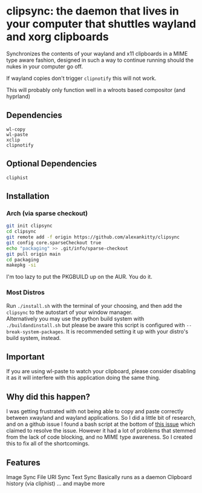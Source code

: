 # clipsync: the daemon that lives in your computer that shuttles wayland and xorg clipboards
Synchronizes the contents of your wayland and x11 clipboards in a MIME type aware fashion, designed in such a way to continue running should the nukes in your computer go off.  

If wayland copies don't trigger `clipnotify` this will not work.  

This will probably only function well in a wlroots based compositor (and hyprland)

## Dependencies
```
wl-copy
wl-paste
xclip
clipnotify
```

## Optional Dependencies
```
cliphist
```

## Installation
### Arch (via sparse checkout)
```sh
git init clipsync
cd clipsync
git remote add -f origin https://github.com/alexankitty/clipsync
git config core.sparseCheckout true
echo "packaging" >> .git/info/sparse-checkout
git pull origin main
cd packaging
makepkg -si
```
I'm too lazy to put the PKGBUILD up on the AUR. You do it.

### Most Distros
Run `./install.sh` with the terminal of your choosing, and then add the `clipsync` to the autostart of your window manager.  
Alternatively you may use the python build system with `./buildandinstall.sh` but please be aware this script is configured with `--break-system-packages`. It is recommended setting it up with your distro's build system, instead.

## Important
If you are using wl-paste to watch your clipboard, please consider disabling it as it will interfere with this application doing the same thing.

## Why did this happen?
I was getting frustrated with not being able to copy and paste correctly between xwayland and wayland applications. So I did a little bit of research, and on a github issue I found a bash script at the bottom of [this issue](https://github.com/hyprwm/Hyprland/issues/6132) which claimed to resolve the issue. However it had a lot of problems that stemmed from the lack of code blocking, and no MIME type awareness. So I created this to fix all of the shortcomings.

## Features
Image Sync
File URI Sync
Text Sync
Basically runs as a daemon
Clipboard history (via cliphist)
... and maybe more
